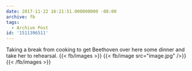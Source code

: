 ```yaml
---
date: 2017-11-22 16:21:51.000000000 -08:00
archive: fb
tags: 
  - Archive Post
id: '1511396511'
---
```


Taking a break from cooking to get Beethoven over here some dinner and take her to rehearsal.
{{< fb/images >}}
{{< fb/image src="image.jpg" />}}
{{< /fb/images >}}
